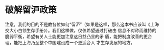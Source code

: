 # 破解留沪政策

注意，我们的目的不是教各位如何“留沪”（如果是这样，那么这本书应该叫《上海交大小白领生存手册》）。我们这样做，仅仅希望通过打破由  信息不对称而维持的脆弱平衡，希望有关人士能更加注意这日益凸显的矛  盾，能把制度改善的更合理，能把上海乃至整个中国建设成一个更适合人  才生存发展的地方。

